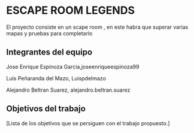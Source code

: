 # ESCAPE ROOM LEGENDS

El proyecto consiste en un scape room , en este habra que superar varias mapas y pruebas para completarlo

## Integrantes del equipo

Jose Enrique Espinoza Garcia,joseenriqueespinoza99

Luis Peñaranda del Mazo, Luispdelmazo

Alejandro Beltran Suarez, alejandro.beltran.suarez

## Objetivos del trabajo

[Lista de los objetivos que se persiguen con el trabajo propuesto.]
